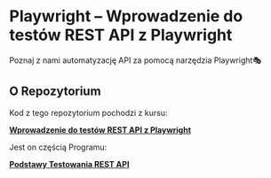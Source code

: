 # Playwright – Wprowadzenie do testów REST API z Playwright

Poznaj z nami automatyzację API za pomocą narzędzia Playwright🎭  

## O Repozytorium

Kod z tego repozytorium pochodzi z kursu:

[**Wprowadzenie do testów REST API z Playwright**](https://jaktestowac.pl/course/testy-rest-api-z-playwright/)

Jest on częścią Programu:

[**Podstawy Testowania REST API**](https://jaktestowac.pl/api)
